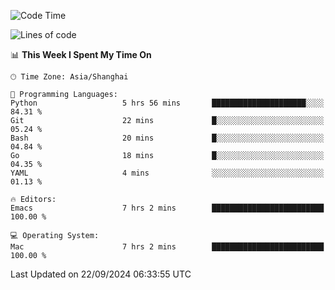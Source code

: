<!--START_SECTION:waka-->
![Code Time](http://img.shields.io/badge/Code%20Time-2%2C193%20hrs%2046%20mins-blue)

![Lines of code](https://img.shields.io/badge/From%20Hello%20World%20I%27ve%20Written-308.1%20thousand%20lines%20of%20code-blue)

📊 **This Week I Spent My Time On** 

```text
🕑︎ Time Zone: Asia/Shanghai

💬 Programming Languages: 
Python                   5 hrs 56 mins       █████████████████████░░░░   84.31 % 
Git                      22 mins             █░░░░░░░░░░░░░░░░░░░░░░░░   05.24 % 
Bash                     20 mins             █░░░░░░░░░░░░░░░░░░░░░░░░   04.84 % 
Go                       18 mins             █░░░░░░░░░░░░░░░░░░░░░░░░   04.35 % 
YAML                     4 mins              ░░░░░░░░░░░░░░░░░░░░░░░░░   01.13 % 

🔥 Editors: 
Emacs                    7 hrs 2 mins        █████████████████████████   100.00 % 

💻 Operating System: 
Mac                      7 hrs 2 mins        █████████████████████████   100.00 % 
```


 Last Updated on 22/09/2024 06:33:55 UTC
<!--END_SECTION:waka-->
